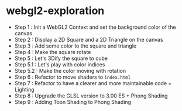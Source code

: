 # webgl2-exploration

- Step 1 : Init a WebGL2 Context and set the background color of the canvas
- Step 2 : Display a 2D Square and a 2D Triangle on the canvas
- Step 3 : Add some color to the square and triangle
- Step 4 : Make the square rotate
- Step 5 : Let's 3Dify the square to cube
- Step 5.1 : Let's play with color indices
- Step 5.2 : Make the color moving with rotation
- Step 6 : Refactor to move shaders to `index.html`
- Step 7 : Refactor to have a clearer and more maintainable code + Lighting
- Step 8 : Upgrade the GLSL version to 3.00 ES + Phong Shading
- Step 9 : Adding Toon Shading to Phong Shading
